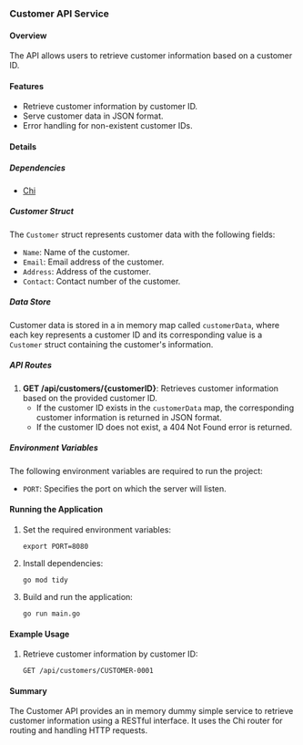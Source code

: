 ### Customer API Service

#### Overview
The API allows users to retrieve customer information based on a customer ID.

#### Features
- Retrieve customer information by customer ID.
- Serve customer data in JSON format.
- Error handling for non-existent customer IDs.

#### Details

##### Dependencies
- [Chi](https://github.com/go-chi/chi/v5)

##### Customer Struct
The `Customer` struct represents customer data with the following fields:
- `Name`: Name of the customer.
- `Email`: Email address of the customer.
- `Address`: Address of the customer.
- `Contact`: Contact number of the customer.

##### Data Store
Customer data is stored in a in memory map called `customerData`, where each key represents a customer ID and its corresponding value is a `Customer` struct containing the customer's information.

##### API Routes
1. **GET /api/customers/{customerID}**: Retrieves customer information based on the provided customer ID.
   - If the customer ID exists in the `customerData` map, the corresponding customer information is returned in JSON format.
   - If the customer ID does not exist, a 404 Not Found error is returned.

##### Environment Variables
The following environment variables are required to run the project:
- `PORT`: Specifies the port on which the server will listen.

#### Running the Application
1. Set the required environment variables:
   ```
   export PORT=8080
   ```

2. Install dependencies:
   ```
   go mod tidy
   ```

3. Build and run the application:
   ```
   go run main.go
   ```

#### Example Usage
1. Retrieve customer information by customer ID:
   ```
   GET /api/customers/CUSTOMER-0001
   ```

#### Summary
The Customer API provides an in memory dummy simple service to retrieve customer information using a RESTful interface. It uses the Chi router for routing and handling HTTP requests.
